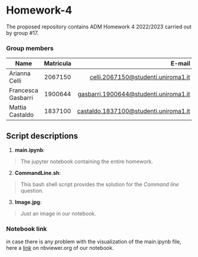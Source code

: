 # Homework-4
The proposed repository contains ADM Homework 4 2022/2023 carried out by group #17.
### Group members
| Name               | Matricula     | E-mail                                |
| ------------------ |:-------------:| -------------------------------------:|
| Arianna Celli      | 2067150       | celli.2067150@studenti.uniroma1.it    |
| Francesca Gasbarri | 1900644       | gasbarri.1900644@studenti.uniroma1.it |
| Mattia Castaldo    | 1837100       | castaldo.1837100@studenti.uniroma1.it |
## Script descriptions
1. **main.ipynb**:<br>
> The jupyter notebook containing the entire homework.
2. **CommandLine.sh**:<r>
> This bash shell script provides the solution for the *Command line* question.
3. **Image.jpg**:
> Just an image in our notebook.
### Notebook link
in case there is any problem with the visualization of the main.ipynb file, here a [link](https://nbviewer.org/github/MattiaCastaldo/ADM-Homework-4/blob/main/main.ipynb) on nbviewer.org of our notebook.
